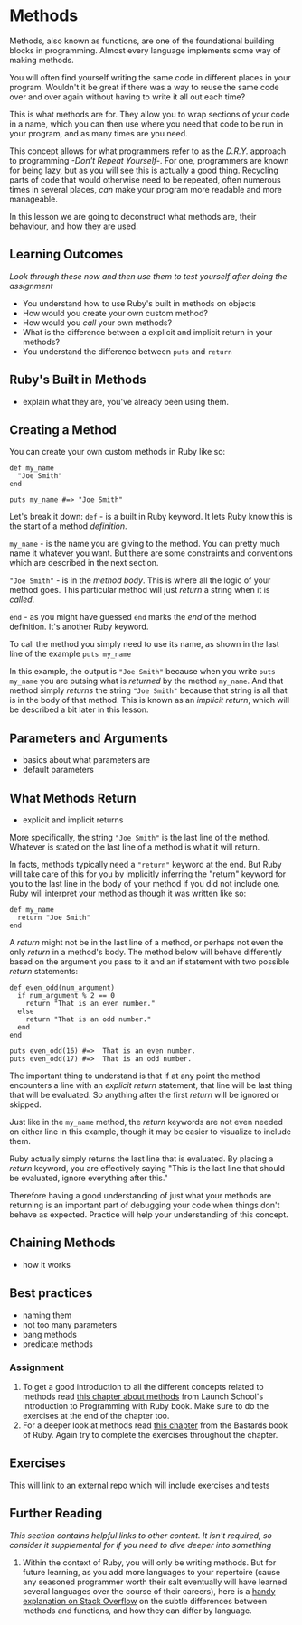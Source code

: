 # Methods
Methods, also known as functions, are one of the foundational building blocks in programming. Almost every language implements some way of making methods.

You will often find yourself writing the same code in different places in your program. Wouldn't it be great if there was a way to reuse the same code over and over again without having to write it all out each time?

This is what methods are for. They allow you to wrap sections of your code in a name, which you can then use where you need that code to be run in your program, and as many times are you need.

This concept allows for what programmers refer to as the *D.R.Y.* approach to programming *-Don't Repeat Yourself-*. For one, programmers are known for being lazy, but as you will see this is actually a good thing. Recycling parts of code that would otherwise need to be repeated, often numerous times in several places, *can* make your program more readable and more manageable.

In this lesson we are going to deconstruct what methods are, their behaviour, and how they are used.

## Learning Outcomes
*Look through these now and then use them to test yourself after doing the assignment*

* You understand how to use Ruby's built in methods on objects
* How would you create your own custom method?
* How would you *call* your own methods?
* What is the difference between a explicit and implicit return in your methods?
* You understand the difference between `puts` and `return`

## Ruby's Built in Methods
* explain what they are, you've already been using them.

## Creating a Method
You can create your own custom methods in Ruby like so:
```(ruby)
def my_name
  "Joe Smith"
end

puts my_name #=> "Joe Smith"
```
Let's break it down:
`def` - is a built in Ruby keyword. It lets Ruby know this is the start of a method *definition*.

`my_name` - is the name you are giving to the method. You can pretty much name it whatever you want. But there are some constraints and conventions which are described in the next section.

`"Joe Smith"` - is in the *method body*. This is where all the logic of your method goes. This particular method will just *return* a string when it is *called*.

`end` - as you might have guessed `end` marks the *end* of the method definition. It's another Ruby keyword.

To call the method you simply need to use its name, as shown in the last line of the example `puts my_name`

In this example, the output is `"Joe Smith"` because when you write `puts my_name` you are putsing what is *returned* by the method `my_name`.  And that method simply *returns* the string `"Joe Smith"` because that string is all that is in the body of that method. This is known as an *implicit return*, which will be described a bit later in this lesson.



## Parameters and Arguments
* basics about what parameters are
* default parameters

## What Methods Return
* explicit and implicit returns

More specifically, the string `"Joe Smith"` is the last line of the method.  Whatever is stated on the last line of a method is what it will return.  

In facts, methods typically need a `"return"` keyword at the end. But Ruby will take care of this for you by implicitly inferring the "return" keyword for you to the last line in the body of your method if you did not include one. Ruby will interpret your method as though it was written like so:

```(ruby)
def my_name
  return "Joe Smith"
end
```


A *return* might not be in the last line of a method, or perhaps not even the only *return* in a method's body. The method below will behave differently based on the argument you pass to it and an if statement with two possible *return* statements:

```(ruby)
def even_odd(num_argument)
  if num_argument % 2 == 0
    return "That is an even number."
  else
    return "That is an odd number."
  end
end

puts even_odd(16) #=>  That is an even number.
puts even_odd(17) #=>  That is an odd number.
```

The important thing to understand is that if at any point the method encounters a line with an *explicit return* statement, that line will be last thing that will be evaluated.  So anything after the first *return* will be ignored or skipped.

Just like in the `my_name` method, the *return* keywords are not even needed on either line in this example, though it may be easier to visualize to include them.

Ruby actually simply returns the last line that is evaluated.  By placing a *return* keyword, you are effectively saying "This is the last line that should be evaluated, ignore everything after this."

Therefore having a good understanding of just what your methods are returning is an important part of debugging your code when things don't behave as expected. Practice will help your understanding of this concept.




## Chaining Methods
* how it works

## Best practices
* naming them
* not too many parameters
* bang methods
* predicate methods

### Assignment
1. To get a good introduction to all the different concepts related to methods read [this chapter about methods](https://launchschool.com/books/ruby/read/methods) from Launch School's Introduction to Programming with Ruby book. Make sure to do the exercises at the end of the chapter too.
2. For a deeper look at methods read [this chapter](http://ruby.bastardsbook.com/chapters/methods/) from the Bastards book of Ruby. Again try to complete the exercises throughout the chapter.  


## Exercises
This will link to an external repo which will include exercises and tests

## Further Reading
*This section contains helpful links to other content. It isn't required, so consider it supplemental for if you need to dive deeper into something*

1. Within the context of Ruby, you will only be writing methods.  But for future learning, as you add more languages to your repertoire (cause any seasoned programmer worth their salt eventually will have learned several languages over the course of their careers), here is a [handy explanation on Stack Overflow](https://stackoverflow.com/questions/155609/difference-between-a-method-and-a-function) on the subtle differences between methods and functions, and how they can differ by language.
